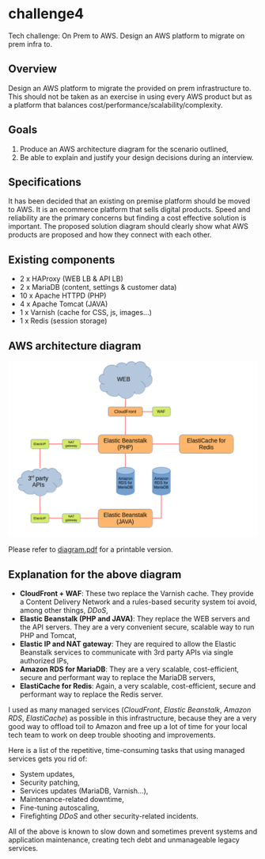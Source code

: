 # challenge4
Tech challenge: On Prem to AWS. Design an AWS platform to migrate on prem infra to.

## Overview
Design an AWS platform to migrate the provided on prem infrastructure to. This should not be taken as an exercise in using every AWS product but as a platform that balances cost/performance/scalability/complexity.

## Goals
1. Produce an AWS architecture diagram for the scenario outlined,
2. Be able to explain and justify your design decisions during an interview.

## Specifications
It has been decided that an existing on premise platform should be moved to AWS. It is an ecommerce platform that sells digital products. Speed and reliability are the primary concerns but finding a cost effective solution is important. 
The proposed solution diagram should clearly show what AWS products are proposed and how they connect with each other. 

## Existing components
- 2 x HAProxy (WEB LB & API LB)
- 2 x MariaDB (content, settings & customer data)
- 10 x Apache HTTPD (PHP)
- 4 x Apache Tomcat (JAVA)
- 1 x Varnish (cache for CSS, js, images...)
- 1 x Redis (session storage)

## AWS architecture diagram
![AWS architecture diagram](diagram.png)

Please refer to [diagram.pdf](https://github.com/TME520/challenge4/blob/master/diagram.pdf) for a printable version.

## Explanation for the above diagram

- **CloudFront + WAF**: These two replace the Varnish cache. They provide a Content Delivery Network and a rules-based security system toi avoid, among other things, *DDoS*,
- **Elastic Beanstalk (PHP and JAVA)**: They replace the WEB servers and the API servers. They are a very convenient secure, scalable way to run PHP and Tomcat,
- **Elastic IP and NAT gateway**: They are required to allow the Elastic Beanstalk services to communicate with 3rd party APIs via single authorized IPs,
- **Amazon RDS for MariaDB**: They are a very scalable, cost-efficient, secure and performant way to replace the MariaDB servers,
- **ElastiCache for Redis**: Again, a very scalable, cost-efficient, secure and performant way to replace the Redis server.

I used as many managed services (*CloudFront*, *Elastic Beanstalk*, *Amazon RDS*, *ElastiCache*) as possible in this infrastructure, because they are a very good way to offload toil to Amazon and free up a lot of time for your local tech team to work on deep trouble shooting and improvements.

Here is a list of the repetitive, time-consuming tasks that using managed services gets you rid of:

- System updates,
- Security patching,
- Services updates (MariaDB, Varnish...),
- Maintenance-related downtime,
- Fine-tuning autoscaling,
- Firefighting *DDoS* and other security-related incidents.

All of the above is known to slow down and sometimes prevent systems and application maintenance, creating tech debt and unmanageable legacy services.